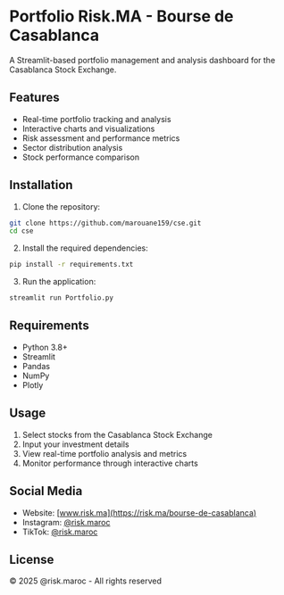 # Portfolio Risk.MA - Bourse de Casablanca

A Streamlit-based portfolio management and analysis dashboard for the Casablanca Stock Exchange.

## Features

- Real-time portfolio tracking and analysis
- Interactive charts and visualizations
- Risk assessment and performance metrics
- Sector distribution analysis
- Stock performance comparison

## Installation

1. Clone the repository:
```bash
git clone https://github.com/marouane159/cse.git
cd cse
```

2. Install the required dependencies:
```bash
pip install -r requirements.txt
```

3. Run the application:
```bash
streamlit run Portfolio.py
```

## Requirements

- Python 3.8+
- Streamlit
- Pandas
- NumPy
- Plotly

## Usage

1. Select stocks from the Casablanca Stock Exchange
2. Input your investment details
3. View real-time portfolio analysis and metrics
4. Monitor performance through interactive charts

## Social Media

- Website: [www.risk.ma](https://risk.ma/bourse-de-casablanca)
- Instagram: [@risk.maroc](https://instagram.com/risk.maroc)
- TikTok: [@risk.maroc](https://tiktok.com/@risk.maroc)

## License

© 2025 @risk.maroc - All rights reserved 